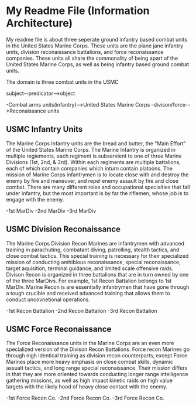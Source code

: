 # My Readme File (Information Architecture)
 
 My readme file is about three seperate ground infantry based combat units in the United States Marine Corps. These units are the plane jane infantry units, division reconaissance battalions, and force reconaissance companies. These units all share the commonality of being apart of the United States Marine Corps, as well as being infantry based ground combat units.

 The domain is three combat units in the USMC 

 subject--predicator-->object

 -Combat arms units(infantry)-->United States Marine Corps
 -divison/force-->Reconaissance units 


## USMC Infantry Units 

The Marine Corps Infantry units are the bread and butter, the "Main Effort" of the United States Marine Corps. The Marine Infantry is organized in multiple regiements, each regiment is subservient to one of three Marine Divisions (1st, 2nd, & 3rd). Within each regiments are multiple battalions, each of which contain companies which inturn contain platoons. The mission of Marine Corps infantrymen is to locate close with and destroy the enemy by fire and maneuver, and repel enemy assault by fire and close combat. There are many different roles and occupational specialties that fall under infantry, but the most important is by far the riflemen, whose job is to engage with the enemy. 

-1st MarDiv
-2nd MarDiv
-3rd MarDiv

## USMC Division Reconaissance 

The Marine Corps Division Recon Marines are infantrymen with advanced training in parachuting, combatant diving, patrolling, stealth tactics, and close combat tactics. This special training is necessary for their specialized mission of conducting amhibious reconaissance, special reconaissance, target aquisition, terminal guidance, and limited scale offensive raids. Divison Recon is organized in three battalions that are in turn owned by one of the three MarDivs. For example, 1st Recon Battalion belongs to 1st MarDiv. Marine Recon is are essentially infantrymen that have gone through a tough crucible and received advanced training that allows them to conduct uncovnetional operations. 

-1st Recon Battalion
-2nd Recon Battalion 
-3rd Recon Battalion 

## USMC Force Reconaissance 

The Force Reconaissance units in the Marine Corps are an even more specialized version of the Divison Recon Battalions. Force recon Marines go through nigh identical training as division recon counterparts, except Force Marines place more heavy emphasis on close combat skills, dynamic assualt tactics, and long range special reconaissance. Their mission differs in that they are more oriented towards conducting longer range intelligence gathering missions, as well as high impact kinetic raids on high value targets with the likely hood of heavy close contact with the enemy. 

-1st Force Recon Co.
-2nd Force Recon Co.
-3rd Force Recon Co.










